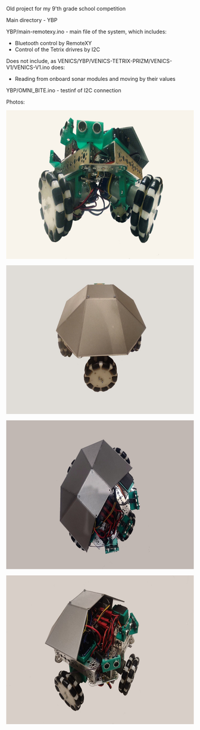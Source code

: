 Old project for my 9'th grade school competition

Main directory - YBP

YBP/main-remotexy.ino - main file of the system, which includes:
- Bluetooth control by RemoteXY
- Control of the Tetrix drivres by I2C

Does not include, as VENICS/YBP/VENICS-TETRIX-PRIZM/VENICS-V1/VENICS-V1.ino does:
- Reading from onboard sonar modules and moving by their values

YBP/OMNI_BITE.ino - testinf of I2C connection

Photos:
<p align="center"><img src="photos/venics-1.jpg" height="400" alt="" /></p>
<p align="center"><img src="photos/venics-2.jpg" height="400" alt="" /></p>
<p align="center"><img src="photos/venics-3.jpg" height="400" alt="" /></p>
<p align="center"><img src="photos/venics-4.jpg" height="400" alt="" /></p>

